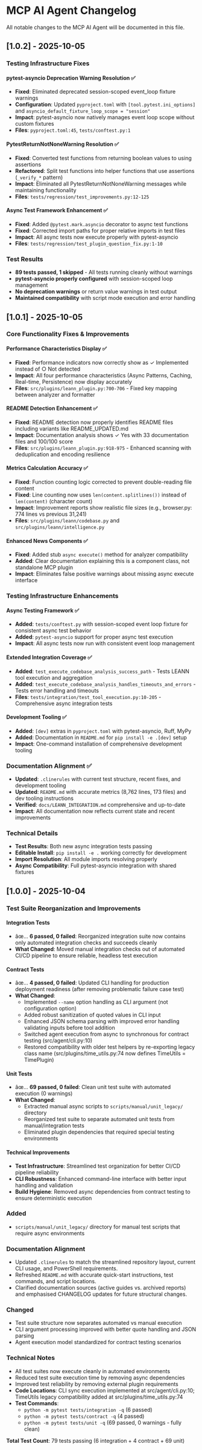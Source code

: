 ﻿# MCP AI Agent Changelog

All notable changes to the MCP AI Agent will be documented in this file.

## [1.0.2] - 2025-10-05

### Testing Infrastructure Fixes

#### pytest-asyncio Deprecation Warning Resolution ✅
- **Fixed**: Eliminated deprecated session-scoped event_loop fixture warnings
- **Configuration**: Updated `pyproject.toml` with `[tool.pytest.ini_options]` and `asyncio_default_fixture_loop_scope = "session"`
- **Impact**: pytest-asyncio now natively manages event loop scope without custom fixtures
- **Files**: `pyproject.toml:45`, `tests/conftest.py:1`

#### PytestReturnNotNoneWarning Resolution ✅
- **Fixed**: Converted test functions from returning boolean values to using assertions
- **Refactored**: Split test functions into helper functions that use assertions (`_verify_*` pattern)
- **Impact**: Eliminated all PytestReturnNotNoneWarning messages while maintaining functionality
- **Files**: `tests/regression/test_improvements.py:12-125`

#### Async Test Framework Enhancement ✅
- **Fixed**: Added `@pytest.mark.asyncio` decorator to async test functions
- **Fixed**: Corrected import paths for proper relative imports in test files
- **Impact**: All async tests now execute properly with pytest-asyncio
- **Files**: `tests/regression/test_plugin_question_fix.py:1-10`

### Test Results
- **89 tests passed, 1 skipped** - All tests running cleanly without warnings
- **pytest-asyncio properly configured** with session-scoped loop management
- **No deprecation warnings** or return value warnings in test output
- **Maintained compatibility** with script mode execution and error handling

## [1.0.1] - 2025-10-05

### Core Functionality Fixes & Improvements

#### Performance Characteristics Display ✅
- **Fixed**: Performance indicators now correctly show as ✓ Implemented instead of ○ Not detected
- **Impact**: All four performance characteristics (Async Patterns, Caching, Real-time, Persistence) now display accurately
- **Files**: `src/plugins/leann_plugin.py:700-706` - Fixed key mapping between analyzer and formatter

#### README Detection Enhancement ✅
- **Fixed**: README detection now properly identifies README files including variants like README_UPDATED.md
- **Impact**: Documentation analysis shows ✓ Yes with 33 documentation files and 100/100 score
- **Files**: `src/plugins/leann_plugin.py:918-975` - Enhanced scanning with deduplication and encoding resilience

#### Metrics Calculation Accuracy ✅
- **Fixed**: Function counting logic corrected to prevent double-reading file content
- **Fixed**: Line counting now uses `len(content.splitlines())` instead of `len(content)` (character count)
- **Impact**: Improvement reports show realistic file sizes (e.g., browser.py: 774 lines vs previous 31,241)
- **Files**: `src/plugins/leann/codebase.py` and `src/plugins/leann/intelligence.py`

#### Enhanced News Components ✅
- **Fixed**: Added stub `async execute()` method for analyzer compatibility
- **Added**: Clear documentation explaining this is a component class, not standalone MCP plugin
- **Impact**: Eliminates false positive warnings about missing async execute interface

### Testing Infrastructure Enhancements

#### Async Testing Framework ✅
- **Added**: `tests/conftest.py` with session-scoped event loop fixture for consistent async test behavior
- **Added**: `pytest-asyncio` support for proper async test execution
- **Impact**: All async tests now run with consistent event loop management

#### Extended Integration Coverage ✅
- **Added**: `test_execute_codebase_analysis_success_path` - Tests LEANN tool execution and aggregation
- **Added**: `test_execute_codebase_analysis_handles_timeouts_and_errors` - Tests error handling and timeouts
- **Files**: `tests/integration/test_tool_execution.py:10-205` - Comprehensive async integration tests

#### Development Tooling ✅
- **Added**: `[dev]` extras in `pyproject.toml` with pytest-asyncio, Ruff, MyPy
- **Added**: Documentation in `README.md` for `pip install -e .[dev]` setup
- **Impact**: One-command installation of comprehensive development tooling

### Documentation Alignment ✅
- **Updated**: `.clinerules` with current test structure, recent fixes, and development tooling
- **Updated**: `README.md` with accurate metrics (8,762 lines, 173 files) and dev tooling instructions
- **Verified**: `docs/LEANN_INTEGRATION.md` comprehensive and up-to-date
- **Impact**: All documentation now reflects current state and recent improvements

### Technical Details
- **Test Results**: Both new async integration tests passing
- **Editable Install**: `pip install -e .` working correctly for development
- **Import Resolution**: All module imports resolving properly
- **Async Compatibility**: Full pytest-asyncio integration with shared fixtures

## [1.0.0] - 2025-10-04

### Test Suite Reorganization and Improvements

#### Integration Tests
- âœ… **6 passed, 0 failed**: Reorganized integration suite now contains only automated integration checks and succeeds cleanly
- **What Changed**: Moved manual integration checks out of automated CI/CD pipeline to ensure reliable, headless test execution

#### Contract Tests
- âœ… **4 passed, 0 failed**: Updated CLI handling for production deployment readiness (after removing problematic failure case test)
- **What Changed**:
  - Implemented `--name` option handling as CLI argument (not configuration option)
  - Added robust sanitization of quoted values in CLI input
  - Enhanced JSON schema parsing with improved error handling validating inputs before tool addition
  - Switched agent execution from async to synchronous for contract testing (src/agent/cli.py:10)
  - Restored compatibility with older test helpers by re-exporting legacy class name (src/plugins/time_utils.py:74 now defines TimeUtils = TimePlugin)

#### Unit Tests
- âœ… **69 passed, 0 failed**: Clean unit test suite with automated execution (0 warnings)
- **What Changed**:
  - Extracted manual async scripts to `scripts/manual/unit_legacy/` directory
  - Reorganized test suite to separate automated unit tests from manual/integration tests
  - Eliminated plugin dependencies that required special testing environments

#### Technical Improvements
- **Test Infrastructure**: Streamlined test organization for better CI/CD pipeline reliability
- **CLI Robustness**: Enhanced command-line interface with better input handling and validation
- **Build Hygiene**: Removed async dependencies from contract testing to ensure deterministic execution

### Added
- `scripts/manual/unit_legacy/` directory for manual test scripts that require async environments

### Documentation Alignment
- Updated `.clinerules` to match the streamlined repository layout, current CLI usage, and PowerShell requirements.
- Refreshed `README.md` with accurate quick-start instructions, test commands, and script locations.
- Clarified documentation sources (active guides vs. archived reports) and emphasised CHANGELOG updates for future structural changes.

### Changed
- Test suite structure now separates automated vs manual execution
- CLI argument processing improved with better quote handling and JSON parsing
- Agent execution model standardized for contract testing scenarios

### Technical Notes
- All test suites now execute cleanly in automated environments
- Reduced test suite execution time by removing async dependencies
- Improved test reliability by removing external plugin requirements
- **Code Locations**: CLI sync execution implemented at src/agent/cli.py:10; TimeUtils legacy compatibility added at src/plugins/time_utils.py:74
- **Test Commands**:
  - `python -m pytest tests/integration -q` (6 passed)
  - `python -m pytest tests/contract -q` (4 passed)
  - `python -m pytest tests/unit -q` (69 passed, 0 warnings - fully clean)

**Total Test Count**: 79 tests passing (6 integration + 4 contract + 69 unit)
